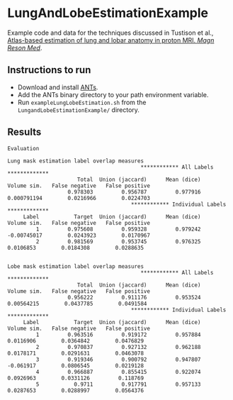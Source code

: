 # LungAndLobeEstimationExample

Example code and data for the techniques discussed in
Tustison et al., [Atlas-based estimation of lung and lobar anatomy in proton MRI. _Magn Reson Med_](http://www.ncbi.nlm.nih.gov/pubmed/26222827).

## Instructions to run

* Download and install [ANTs](https://github.com/stnava/ANTs).
* Add the ANTs binary directory to your path environment variable.
* Run ``exampleLungLobeEstimation.sh`` from the ``LungandLobeEstimationExample/`` directory.

## Results

```
Evaluation

Lung mask estimation label overlap measures
                                          ************ All Labels *************
                      Total  Union (jaccard)      Mean (dice)      Volume sim.   False negative   False positive
                   0.978303         0.956787         0.977916      0.000791194        0.0216966        0.0224703
                                       ************ Individual Labels *************
     Label           Target  Union (jaccard)      Mean (dice)      Volume sim.   False negative   False positive
         1         0.975608         0.959328         0.979242      -0.00745017        0.0243923        0.0170967
         2         0.981569         0.953745         0.976325        0.0106853        0.0184308        0.0288635


Lobe mask estimation label overlap measures
                                          ************ All Labels *************
                      Total  Union (jaccard)      Mean (dice)      Volume sim.   False negative   False positive
                   0.956222         0.911176         0.953524       0.00564215        0.0437785        0.0491584
                                       ************ Individual Labels *************
     Label           Target  Union (jaccard)      Mean (dice)      Volume sim.   False negative   False positive
         1         0.963516         0.919172         0.957884        0.0116906        0.0364842        0.0476829
         2         0.970837         0.927132         0.962188        0.0178171        0.0291631        0.0463078
         3         0.919346         0.900792         0.947807        -0.061917        0.0806545        0.0219128
         4         0.966887         0.855415         0.922074        0.0926963        0.0331126         0.118769
         5           0.9711         0.917791         0.957133        0.0287653        0.0288997        0.0564376
```
